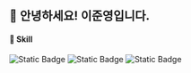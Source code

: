 ## 👋 안녕하세요! 이준영입니다.


#### 🌱 Skill
![Static Badge](https://img.shields.io/badge/HTML5-yellow?logo=HTML5)
![Static Badge](https://img.shields.io/badge/javascript-blue?logo=javascript)
![Static Badge](https://img.shields.io/badge/php-purple?logo=php)

<!--
**LeeJoonYeong/LeeJoonYeong** is a ✨ _special_ ✨ repository because its `README.md` (this file) appears on your GitHub profile.

Here are some ideas to get you started:

- 🔭 I’m currently working on ...
- 🌱 I’m currently learning ...
- 👯 I’m looking to collaborate on ...
- 🤔 I’m looking for help with ...
- 💬 Ask me about ...
- 📫 How to reach me: ...
- 😄 Pronouns: ...
- ⚡ Fun fact: ...
-->
